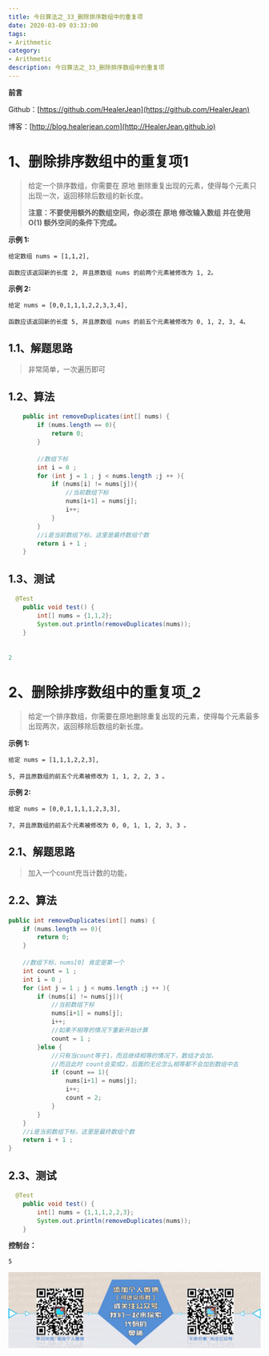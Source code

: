 ```yaml
---
title: 今日算法之_33_删除排序数组中的重复项
date: 2020-03-09 03:33:00
tags: 
- Arithmetic
category: 
- Arithmetic
description: 今日算法之_33_删除排序数组中的重复项
---
```


**前言**     

 Github：[https://github.com/HealerJean](https://github.com/HealerJean)         

 博客：[http://blog.healerjean.com](http://HealerJean.github.io)           



# 1、删除排序数组中的重复项1
>  给定一个排序数组，你需要在 原地 删除重复出现的元素，使得每个元素只出现一次，返回移除后数组的新长度。    
>
>  **注意：不要使用额外的数组空间，你必须在 原地 修改输入数组 并在使用 O(1) 额外空间的条件下完成。**



**示例 1:**

```
给定数组 nums = [1,1,2], 

函数应该返回新的长度 2, 并且原数组 nums 的前两个元素被修改为 1, 2。 
```



**示例 2:**

```
给定 nums = [0,0,1,1,1,2,2,3,3,4],

函数应该返回新的长度 5, 并且原数组 nums 的前五个元素被修改为 0, 1, 2, 3, 4。
```




## 1.1、解题思路 

> 非常简单，一次遍历即可



## 1.2、算法

```java
    public int removeDuplicates(int[] nums) {
        if (nums.length == 0){
            return 0;
        }

        //数组下标
        int i = 0 ;
        for (int j = 1 ; j < nums.length ;j ++ ){
            if (nums[i] != nums[j]){
                //当前数组下标
                nums[i+1] = nums[j];
                i++;
            }
        }
        //i是当前数组下标，这里是最终数组个数
        return i + 1 ;
    }
```




## 1.3、测试 

```java
  @Test
    public void test() {
        int[] nums = {1,1,2};
        System.out.println(removeDuplicates(nums));
    }


2
```



# 2、删除排序数组中的重复项_2

> 给定一个排序数组，你需要在原地删除重复出现的元素，使得每个元素最多出现两次，返回移除后数组的新长度。     



**示例 1:**

```
给定 nums = [1,1,1,2,2,3],

5, 并且原数组的前五个元素被修改为 1, 1, 2, 2, 3 。
```

**示例 2:**

```
给定 nums = [0,0,1,1,1,1,2,3,3],

7, 并且原数组的前五个元素被修改为 0, 0, 1, 1, 2, 3, 3 。
```



## 2.1、解题思路 

> 加入一个count充当计数的功能，



## 2.2、算法

```java
public int removeDuplicates(int[] nums) {
    if (nums.length == 0){
        return 0;
    }

    //数组下标，nums[0] 肯定是第一个
    int count = 1 ;
    int i = 0 ;
    for (int j = 1 ; j < nums.length ;j ++ ){
        if (nums[i] != nums[j]){
            //当前数组下标
            nums[i+1] = nums[j];
            i++;
            //如果不相等的情况下重新开始计算
            count = 1 ;
        }else {
            //只有当count等于1，而且继续相等的情况下，数组才会加，
            //而且此时 count会变成2，后面的无论怎么相等都不会加到数组中去
            if (count == 1){
                nums[i+1] = nums[j];
                i++;
                count = 2;
            }
        }
    }
    //i是当前数组下标，这里是最终数组个数
    return i + 1 ;
}

```



## 2.3、测试 

```java
  @Test
    public void test() {
        int[] nums = {1,1,1,2,2,3};
        System.out.println(removeDuplicates(nums));
    }
```

**控制台：**

```
5
```





![ContactAuthor](https://raw.githubusercontent.com/HealerJean/HealerJean.github.io/master/assets/img/artical_bottom.jpg)



<link rel="stylesheet" href="https://unpkg.com/gitalk/dist/gitalk.css">

<script src="https://unpkg.com/gitalk@latest/dist/gitalk.min.js"></script> 
<div id="gitalk-container"></div>    
 <script type="text/javascript">
    var gitalk = new Gitalk({
		clientID: `1d164cd85549874d0e3a`,
		clientSecret: `527c3d223d1e6608953e835b547061037d140355`,
		repo: `HealerJean.github.io`,
		owner: 'HealerJean',
		admin: ['HealerJean'],
		id: 'aJqpmTW2QZIDYtly',
    });
    gitalk.render('gitalk-container');
</script> 

